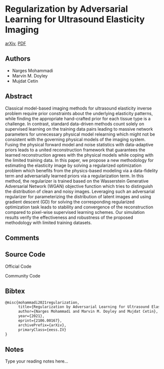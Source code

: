
# Regularization by Adversarial Learning for Ultrasound Elasticity Imaging

[arXiv](https://arxiv.org/abs/2106.0167), [PDF](https://arxiv.org/pdf/2106.0167.pdf)

## Authors

- Narges Mohammadi
- Marvin M. Doyley
- Mujdat Cetin

## Abstract

Classical model-based imaging methods for ultrasound elasticity inverse problem require prior constraints about the underlying elasticity patterns, while finding the appropriate hand-crafted prior for each tissue type is a challenge. In contrast, standard data-driven methods count solely on supervised learning on the training data pairs leading to massive network parameters for unnecessary physical model relearning which might not be consistent with the governing physical models of the imaging system. Fusing the physical forward model and noise statistics with data-adaptive priors leads to a united reconstruction framework that guarantees the learned reconstruction agrees with the physical models while coping with the limited training data. In this paper, we propose a new methodology for estimating the elasticity image by solving a regularized optimization problem which benefits from the physics-based modeling via a data-fidelity term and adversarially learned priors via a regularization term. In this method, the regularizer is trained based on the Wasserstein Generative Adversarial Network (WGAN) objective function which tries to distinguish the distribution of clean and noisy images. Leveraging such an adversarial regularizer for parameterizing the distribution of latent images and using gradient descent (GD) for solving the corresponding regularized optimization task leads to stability and convergence of the reconstruction compared to pixel-wise supervised learning schemes. Our simulation results verify the effectiveness and robustness of the proposed methodology with limited training datasets.

## Comments



## Source Code

Official Code



Community Code



## Bibtex

```tex
@misc{mohammadi2021regularization,
      title={Regularization by Adversarial Learning for Ultrasound Elasticity Imaging}, 
      author={Narges Mohammadi and Marvin M. Doyley and Mujdat Cetin},
      year={2021},
      eprint={2106.00167},
      archivePrefix={arXiv},
      primaryClass={eess.IV}
}
```

## Notes

Type your reading notes here...

